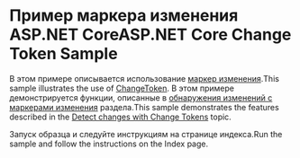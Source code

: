 # <a name="aspnet-core-change-token-sample"></a><span data-ttu-id="bca54-101">Пример маркера изменения ASP.NET Core</span><span class="sxs-lookup"><span data-stu-id="bca54-101">ASP.NET Core Change Token Sample</span></span>

<span data-ttu-id="bca54-102">В этом примере описывается использование [маркер изменения](https://docs.microsoft.com/dotnet/api/microsoft.extensions.primitives.changetoken).</span><span class="sxs-lookup"><span data-stu-id="bca54-102">This sample illustrates the use of [ChangeToken](https://docs.microsoft.com/dotnet/api/microsoft.extensions.primitives.changetoken).</span></span> <span data-ttu-id="bca54-103">В этом примере демонстрируется функции, описанные в [обнаружения изменений с маркерами изменения](https://docs.microsoft.com/aspnet/core/fundamentals/primitives/change-tokens) раздела.</span><span class="sxs-lookup"><span data-stu-id="bca54-103">This sample demonstrates the features described in the [Detect changes with Change Tokens](https://docs.microsoft.com/aspnet/core/fundamentals/primitives/change-tokens) topic.</span></span>

<span data-ttu-id="bca54-104">Запуск образца и следуйте инструкциям на странице индекса.</span><span class="sxs-lookup"><span data-stu-id="bca54-104">Run the sample and follow the instructions on the Index page.</span></span>
